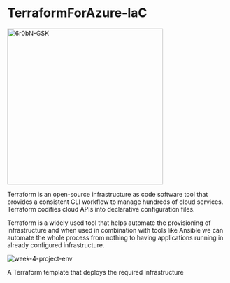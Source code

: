 # TerraformForAzure-IaC

<img width="356" alt="6r0bN-GSK" src="https://user-images.githubusercontent.com/16802411/140619115-e374a023-89ac-4875-afc5-4554ad195c4c.png">

Terraform is an open-source infrastructure as code software tool that provides a consistent CLI workflow to manage hundreds of cloud services. Terraform codifies cloud APIs into declarative configuration files.

Terraform is a widely used tool that helps automate the provisioning of infrastructure and when used in combination with tools like Ansible we can automate the whole process from nothing to having applications running in already configured infrastructure.


![week-4-project-env](https://user-images.githubusercontent.com/16802411/140433096-51981621-4044-4d34-8262-366486868f3a.png)

A Terraform template that deploys the required infrastructure
